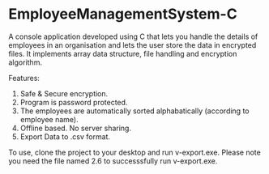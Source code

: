 # EmployeeManagementSystem-C
A console application developed using C that lets you handle the details of employees in an organisation and lets the user store the data in encrypted files. It implements array data structure, file handling and encryption algorithm.

Features:
1. Safe & Secure encryption.
2. Program is password protected.
3. The employees are automatically sorted alphabatically (according to employee name).
4. Offline based. No server sharing.
5. Export Data to .csv format.

To use, clone the project to your desktop and run v-export.exe. Please note you need the file named 2.6 to successsfully run v-export.exe.

